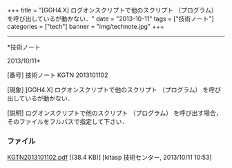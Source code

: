 ﻿+++
title = "[GGH4.X] ログオンスクリプトで他のスクリプト （プログラム） を呼び出しているが動かない．"
date = "2013-10-11"
tags = ["技術ノート"]
categories = ["tech"]
banner = "img/technote.jpg"
+++

-----------------------------------------------------------------------------------------------------------------------------

*技術ノート

2013/10/11*


[番号]
技術ノート KGTN 2013101102

[現象]
[GGH4.X] ログオンスクリプトで他のスクリプト （プログラム）
を呼び出しているが動かない．

[説明]
ログオンスクリプトで他のスクリプト （プログラム）
を呼び出す場合，そのファイルをフルパスで指定して下さい．


### ファイル

 
 


[KGTN2013101102.pdf](http://techreport.kitasp.net/attachments/download/1383/KGTN2013101102.pdf)
 [(38.4 KB)] [kitasp 技術センター, 2013/10/11
10:53]


 


 

